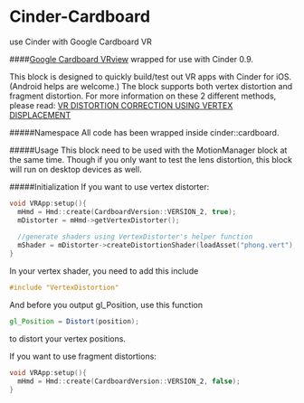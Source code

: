 # Cinder-Cardboard
use Cinder with Google Cardboard VR

####[Google Cardboard VRview](https://github.com/google/vrview) wrapped for use with Cinder 0.9.

This block is designed to quickly build/test out VR apps with Cinder for iOS. (Android helps are welcome.)
The block supports both vertex distortion and fragment distortion. For more information on these 2 different methods, please read: [VR DISTORTION CORRECTION USING VERTEX DISPLACEMENT](https://ustwo.com/blog/vr-distortion-correction-using-vertex-displacement)

#####Namespace
All code has been wrapped inside cinder::cardboard.

#####Usage
This block need to be used with the MotionManager block at the same time. Though if you only want to test the lens distortion, this block will run on desktop devices as well.

#####Initialization
If you want to use vertex distorter:
```c++
void VRApp:setup(){
  mHmd = Hmd::create(CardboardVersion::VERSION_2, true);
  mDistorter = mHmd->getVertexDistorter();
  
  //generate shaders using VertexDistorter's helper function
  mShader = mDistorter->createDistortionShader(loadAsset("phong.vert"), loadAsset("phong.frag"));
}
```
In your vertex shader, you need to add this include
```glsl
#include "VertexDistortion"
```
And before you output gl_Position, use this function
```glsl
gl_Position = Distort(position);
```
to distort your vertex positions. 

If you want to use fragment distortions:
```c++
void VRApp:setup(){
  mHmd = Hmd::create(CardboardVersion::VERSION_2, false);
}
```



